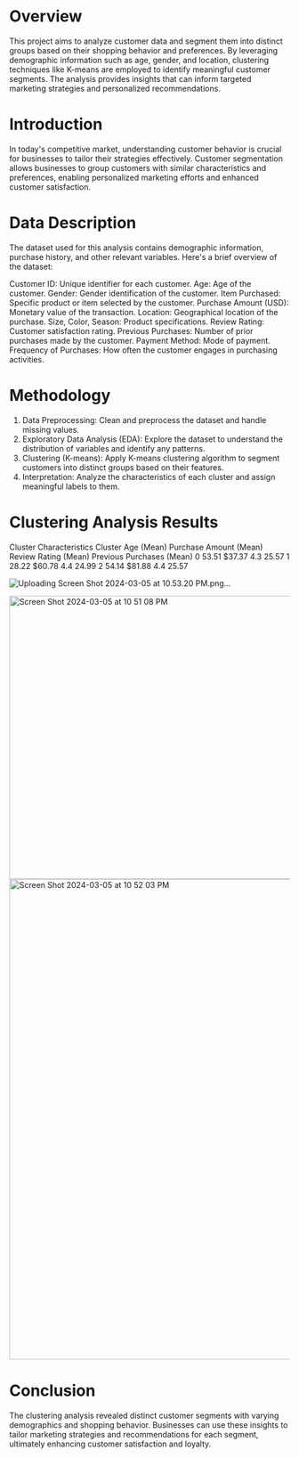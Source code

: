 # Overview
This project aims to analyze customer data and segment them into distinct groups based on their shopping behavior and preferences. By leveraging demographic information such as age, gender, and location, clustering techniques like K-means are employed to identify meaningful customer segments. The analysis provides insights that can inform targeted marketing strategies and personalized recommendations.

# Introduction 
In today's competitive market, understanding customer behavior is crucial for businesses to tailor their strategies effectively. Customer segmentation allows businesses to group customers with similar characteristics and preferences, enabling personalized marketing efforts and enhanced customer satisfaction.

# Data Description 
The dataset used for this analysis contains demographic information, purchase history, and other relevant variables. Here's a brief overview of the dataset:

Customer ID: Unique identifier for each customer.
Age: Age of the customer.
Gender: Gender identification of the customer.
Item Purchased: Specific product or item selected by the customer.
Purchase Amount (USD): Monetary value of the transaction.
Location: Geographical location of the purchase.
Size, Color, Season: Product specifications.
Review Rating: Customer satisfaction rating.
Previous Purchases: Number of prior purchases made by the customer.
Payment Method: Mode of payment.
Frequency of Purchases: How often the customer engages in purchasing activities.

# Methodology
1. Data Preprocessing: Clean and preprocess the dataset and handle missing values.
2. Exploratory Data Analysis (EDA): Explore the dataset to understand the distribution of variables and identify any patterns.
3. Clustering (K-means): Apply K-means clustering algorithm to segment customers into distinct groups based on their features.
4. Interpretation: Analyze the characteristics of each cluster and assign meaningful labels to them.

# Clustering Analysis Results
Cluster Characteristics
Cluster	Age (Mean)	Purchase Amount (Mean)	Review Rating (Mean)	Previous Purchases (Mean)
0	         53.51	      $37.37                     4.3               	25.57
1	         28.22        $60.78                     4.4	              24.99
2	         54.14        $81.88                     4.4	              25.57

![Uploading Screen Shot 2024-03-05 at 10.53.20 PM.png…]()


<img width="509" alt="Screen Shot 2024-03-05 at 10 51 08 PM" src="https://github.com/rimchristian/Customer-Segmentation-Analysis/assets/74616874/7766170e-8891-465b-94b3-e2185b453711">

<img width="863" alt="Screen Shot 2024-03-05 at 10 52 03 PM" src="https://github.com/rimchristian/Customer-Segmentation-Analysis/assets/74616874/1fbdad75-601a-4952-a425-736d1b4cdb7e">


# Conclusion 
The clustering analysis revealed distinct customer segments with varying demographics and shopping behavior. Businesses can use these insights to tailor marketing strategies and recommendations for each segment, ultimately enhancing customer satisfaction and loyalty.












